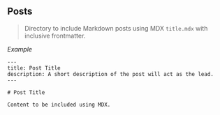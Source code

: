 ## Posts

> Directory to include Markdown posts using MDX `title.mdx` with inclusive frontmatter.

_Example_

```
---
title: Post Title
description: A short description of the post will act as the lead.
---

# Post Title

Content to be included using MDX.

```
